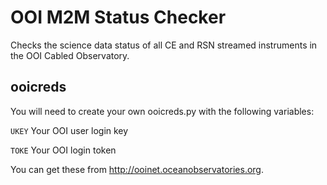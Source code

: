 # OOI M2M Status Checker
Checks the science data status of all CE and RSN streamed instruments in the OOI Cabled Observatory.

## ooicreds
You will need to create your own ooicreds.py with the following variables:

<code>UKEY</code> Your OOI user login key

<code>TOKE</code> Your OOI login token

You can get these from http://ooinet.oceanobservatories.org.
